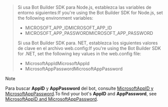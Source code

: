 > <span data-ttu-id="81db6-101">Si usa Bot Builder SDK para Node.js, establezca las variables de entorno siguientes:</span><span class="sxs-lookup"><span data-stu-id="81db6-101">If you're using the Bot Builder SDK for Node.js, set the following environment variables:</span></span>
> <ul><li><span data-ttu-id="81db6-102">MICROSOFT_APP_ID</span><span class="sxs-lookup"><span data-stu-id="81db6-102">MICROSOFT_APP_ID</span></span></li><li><span data-ttu-id="81db6-103">MICROSOFT_APP_PASSWORD</span><span class="sxs-lookup"><span data-stu-id="81db6-103">MICROSOFT_APP_PASSWORD</span></span></li></ul>
> <span data-ttu-id="81db6-104">Si usa Bot Builder SDK para. NET, establezca los siguientes valores de clave en el archivo web.config:</span><span class="sxs-lookup"><span data-stu-id="81db6-104">If you're using the Bot Builder SDK for .NET, set the following key values in the web.config file:</span></span>
> <ul><li><span data-ttu-id="81db6-105">MicrosoftAppId</span><span class="sxs-lookup"><span data-stu-id="81db6-105">MicrosoftAppId</span></span></li><li><span data-ttu-id="81db6-106">MicrosoftAppPassword</span><span class="sxs-lookup"><span data-stu-id="81db6-106">MicrosoftAppPassword</span></span></li></ul>

> [!NOTE]
> <span data-ttu-id="81db6-107">Para buscar **AppID** y **AppPassword** del bot, consulte [MicrosoftAppID y MicrosoftAppPassword](~/bot-service-manage-overview.md#microsoftappid-and-microsoftapppassword).</span><span class="sxs-lookup"><span data-stu-id="81db6-107">To find your bot's **AppID** and **AppPassword**, see [MicrosoftAppID and MicrosoftAppPassword](~/bot-service-manage-overview.md#microsoftappid-and-microsoftapppassword).</span></span>